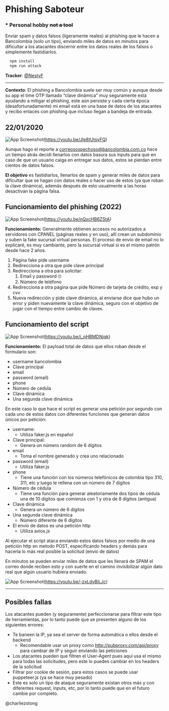 
# Phishing Saboteur 
### * Personal hobby ~~not a tool~~

Enviar spam y datos falsos (ligeramente reales) al phishing que le hacen a Bancolombia (solo un tipo), enviando miles de datos en minutos para dificultar a los atacantes discernir entre los datos reales de los falsos o simplemente fastidiarlos. 

```bash
  npm install
  npm run attack
```

**Tracker**: [@NestyF](https://twitter.com/NestyF)
_______________________

**Contexto**: El phishing a Bancolombia suele ser muy común y aunque desde su app el time OTP llamado “clave dinámica” muy seguramente está ayudando a mitigar el phishing, este aún persiste y cada cierta época (desafortunadamente) mi email está en una base de datos de los atacantes y recibo enlaces con phishing que incluso llegan a bandeja de entrada.

## 22/01/2020 
![App Screenshot](https://i.ytimg.com/vi/JIe8tUtsyFQ/maxresdefault.jpg)(https://youtu.be/JIe8tUtsyFQ)

Aunque hago el reporte a correosospechoso@bancolombia.com.co hace un tiempo atrás decidi llenarlos con datos basura sus inputs para que en caso de que un usuario caiga en entregar sus datos, estos se pierdan entre cientos de datos falsos.

**El objetivo** es fastidiarlos, llenarlos de spam y generar miles de datos para dificultar que se hagan con datos reales o hacer uso de estos (ya que roban la clave dinámica), además después de esto usualmente a las horas desactivan la página falsa.

## Funcionamiento del phishing (2022)
![App Screenshot](https://i.ytimg.com/vi/nQxcHB6ZStA/maxresdefault.jpg)(https://youtu.be/nQxcHB6ZStA)

**Funcionamiento:** Generalmente obtienen accesos no autorizados a servidores con CPANEL (páginas reales y en uso), allí crean un subdominio y suben la fake sucursal virtual personas. El proceso de envío de email no lo explicaré, es muy cambiante, pero la sucursal virtual si es el mismo patrón desde hace 2 años.

1. Página fake pide username
2. Redirecciona a otra que pide clave principal
3. Redirecciona a otra para solicitar:
    1. Email y password 🙄
    2. Número de teléfono
4. Redirecciona a otra página que pide Número de tarjeta de crédito, exp y cvv
5. Nueva redirección y pide clave dinámica, al enviarse dice que hubo un error y piden nuevamente la clave dinámica, seguro con el objetivo de jugar con el tiempo entre cambio de claves.


## Funcionamiento del script
![App Screenshot](https://i.ytimg.com/vi/i_pHBMDNjqk/maxresdefault.jpg)(https://youtu.be/i_pHBMDNjqk)

**Funcionamiento:** El payload total de datos que ellos roban desde el formulario son:

* username bancolombia
* Clave principal
* email
* password (email)
* phone
* Número de cédula
* Clave dinámica
* Una segunda clave dinámica

En este caso lo que hace el script es generar una petición por segundo con cada uno de estos datos con diferentes funciones que generan datos únicos por petición:

* username: 
  * Utiliza faker.js en español
* Clave principal: 
  * Genera un número random de 6 dígitos
* email
  * Toma el nombre generado y crea uno relacionado
* password (email)
  * Utiliza faker.js
* phone
  * Tiene una función con los números telefónicos de colombia tipo 310, 311, etc y luego le rellena con un número de 7 dígitos
* Número de cédula
  * Tiene una función para generar aleatoriamente dos tipos de cédula una de 10 dígitos que comienza con 1 y otra de 8 dígitos (antigua)
* Clave dinámica
  * Genera un número de 6 dígitos
* Una segunda clave dinámica
  * Número diferente de 6 dígitos
* El envío de datos es una petición http
  * Utiliza axios.js

Al ejecutar el script ataca enviando estos datos falsos por medio de una petición http en metodo POST, especificando headers y demás para hacerla lo más real posible la solicitud (envío de datos)

En minutos se pueden enviar miles de datos que les llenará de SPAM el correo donde reciben esto y con suerte en el camino invisibilizar algún dato real que algún usuario hubiera enviado.


![App Screenshot](https://i.ytimg.com/vi/-zxLdyBiLJc/maxresdefault.jpg)(https://youtu.be/-zxLdyBiLJc)
____________________

## Posibles fallas
Los atacantes pueden (y seguramente) perfeccionarse para filtrar este tipo de herramientas, por lo tanto puede que se presenten alguno de los siguientes errores:

* Te baneen la IP, ya sea el server de forma automática o ellos desde el backend
  * Recomendable usar un proxy como http://pubproxy.com/api/proxy para cambiar de IP y seguir enviando las peticiones
* Los atacantes pueden que filtren el User-Agent pues aquí usa el mismo para todas las solicitudes, pero este lo puedes cambiar en los headers de la solicitud
* Filtrar por cookie de sesión, para estos casos se puede usar puppeteer.js (ya se hace muy pesado)
* Este es solo un tipo de ataque seguramente existan otros más y con diferentes request, inputs, etc, por lo tanto puede que en el futuro cambie por completo.


@charliezstong
